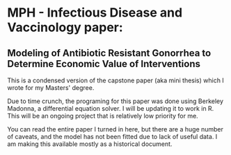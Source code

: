 # MPH - Infectious Disease and Vaccinology paper:
Modeling of Antibiotic Resistant Gonorrhea to Determine Economic Value of Interventions
------

This is a condensed version of the capstone paper (aka mini thesis) which I wrote for my Masters' degree.

Due to time crunch, the programing for this paper was done using Berkeley Madonna, a differential equation solver. I will be updating it to work in R. This will be an ongoing project that is relatively low priority for me.  

You can read the entire paper I turned in here, but there are a huge number of caveats, and the model has not been fitted due to lack of useful data. I am making this available mostly as a historical document. 
